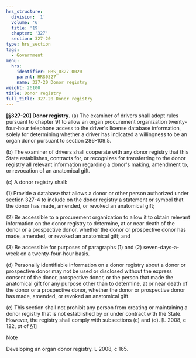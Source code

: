 ```yaml
---
hrs_structure:
  division: '1'
  volume: '6'
  title: '19'
  chapter: '327'
  section: 327-20
type: hrs_section
tags:
  - Government
menu:
  hrs:
    identifier: HRS_0327-0020
    parent: HRS0327
    name: 327-20 Donor registry
weight: 26100
title: Donor registry
full_title: 327-20 Donor registry
---
```

**[§327-20] Donor registry.** (a) The examiner of drivers shall adopt rules pursuant to chapter 91 to allow an organ procurement organization twenty-four-hour telephone access to the driver's license database information, solely for determining whether a driver has indicated a willingness to be an organ donor pursuant to section 286-109.5.

(b) The examiner of drivers shall cooperate with any donor registry that this State establishes, contracts for, or recognizes for transferring to the donor registry all relevant information regarding a donor's making, amendment to, or revocation of an anatomical gift.

(c) A donor registry shall:

(1) Provide a database that allows a donor or other person authorized under section 327-4 to include on the donor registry a statement or symbol that the donor has made, amended, or revoked an anatomical gift;

(2) Be accessible to a procurement organization to allow it to obtain relevant information on the donor registry to determine, at or near death of the donor or a prospective donor, whether the donor or prospective donor has made, amended, or revoked an anatomical gift; and

(3) Be accessible for purposes of paragraphs (1) and (2) seven-days-a-week on a twenty-four-hour basis.

(d) Personally identifiable information on a donor registry about a donor or prospective donor may not be used or disclosed without the express consent of the donor, prospective donor, or the person that made the anatomical gift for any purpose other than to determine, at or near death of the donor or a prospective donor, whether the donor or prospective donor has made, amended, or revoked an anatomical gift.

(e) This section shall not prohibit any person from creating or maintaining a donor registry that is not established by or under contract with the State. However, the registry shall comply with subsections (c) and (d). [L 2008, c 122, pt of §1]

Note

Developing an organ donor registry. L 2008, c 165.